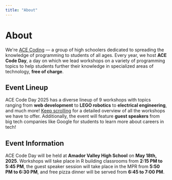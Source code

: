 ```yaml
---
title: "About"
---
```


<div class="lg:flex lg:flex-col lg:space-y-6 lg:prose-h2:mt-0">

<ImageFrame src="images/stock/student_coding.jpg" alt="A student coding at ACE Code Day" class="lg:even:flex-row-reverse lg:even:space-x-reverse">

<h1 class="text-outline-shadow before:content-['About']">About</h1>

We're [ACE Coding](https://acecoding.org) — a group of high schoolers dedicated to spreading the knowledge of programming to students of all ages. Every year, we host **ACE Code Day**, a day on which we lead workshops on a variety of programming topics to help students further their knowledge in specialized areas of technology, **free of charge**. 

</ImageFrame>

<ImageFrame src="images/stock/teacher_lecturing.jpg" alt="A teacher lecturing a workshop at ACE Code Day" class="lg:even:flex-row-reverse lg:even:space-x-reverse">

<h2>Event Lineup</h2>

ACE Code Day 2025 has a diverse lineup of 9 workshops with topics ranging from **web development** to **LEGO robotics** to **electrical engineering**, and much more! [Keep scrolling](#workshops) for a detailed overview of all the workshops we have to offer. Additionally, the event will feature **guest speakers** from big tech companies like Google for students to learn more about careers in tech!

</ImageFrame>

<ImageFrame src="images/stock/library_coders.jpg" alt="The AVHS library, filled with ACE Code Day Attendees" class="lg:even:flex-row-reverse lg:even:space-x-reverse">

<h2>Event Information</h2>

ACE Code Day will be held at **Amador Valley High School** on **May 18th, 2025**. Workshops will take place in R building classrooms from **2:15 PM to 5:45 PM**, the guest speaker session will take place in the MPR from **5:50 PM to 6:30 PM**, and free pizza dinner will be served from **6:45 to 7:00 PM**.

</ImageFrame>

</div>